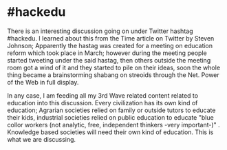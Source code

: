 # #hackedu

There is an interesting discussion going on under Twitter hashtag #hackedu. I learned about this from the Time article on Twitter by Steven Johnson; Apparently the hastag was created for a meeting on education reform which took place in March; however during the meeting people started tweeting under the said hastag, then others outside the meeting room got a wind of it and they started to pile on their ideas, soon the whole thing became a brainstorming shabang on streoids through the Net. Power of the Web in full display.

In any case, I am feeding all my 3rd Wave related content related to education into this discussion. Every civilization has its own kind of education; Agrarian societies relied on family or outside tutors to educate their kids, industrial societies relied on public education to educate "blue collor workers (not analytic, free, independent thinkers -very important-)" . Knowledge based societies will need their own kind of education. This is what we are discussing.
